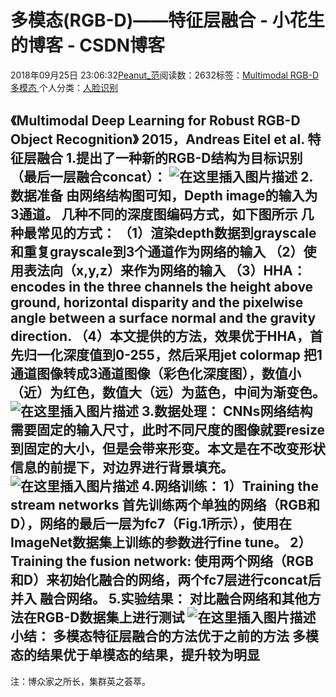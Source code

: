 
# 多模态(RGB-D)——特征层融合 - 小花生的博客 - CSDN博客


2018年09月25日 23:06:32[Peanut_范](https://me.csdn.net/u013841196)阅读数：2632标签：[Multimodal																](https://so.csdn.net/so/search/s.do?q=Multimodal&t=blog)[RGB-D																](https://so.csdn.net/so/search/s.do?q=RGB-D&t=blog)[多模态																](https://so.csdn.net/so/search/s.do?q=多模态&t=blog)[
							](https://so.csdn.net/so/search/s.do?q=RGB-D&t=blog)[
																					](https://so.csdn.net/so/search/s.do?q=Multimodal&t=blog)个人分类：[人脸识别																](https://blog.csdn.net/u013841196/article/category/7769950)
[
																								](https://so.csdn.net/so/search/s.do?q=Multimodal&t=blog)


《Multimodal Deep Learning for Robust RGB-D Object Recognition》
2015，Andreas Eitel et al. 特征层融合
1.提出了一种新的RGB-D结构为目标识别（最后一层融合concat）：
![在这里插入图片描述](https://img-blog.csdn.net/20180925225227276?watermark/2/text/aHR0cHM6Ly9ibG9nLmNzZG4ubmV0L3UwMTM4NDExOTY=/font/5a6L5L2T/fontsize/400/fill/I0JBQkFCMA==/dissolve/70)
2. 数据准备
由网络结构图可知，Depth image的输入为3通道。
几种不同的深度图编码方式，如下图所示
几种最常见的方式：
（1）渲染depth数据到grayscale和重复grayscale到3个通道作为网络的输入
（2）使用表法向（x,y,z）来作为网络的输入
（3）HHA：encodes in the three channels the height above ground, horizontal disparity and the pixelwise angle between a surface normal and the gravity direction.
（4）本文提供的方法，效果优于HHA，首先归一化深度值到0-255，然后采用jet colormap 把1通道图像转成3通道图像（彩色化深度图），数值小（近）为红色，数值大（远）为蓝色，中间为渐变色。
![在这里插入图片描述](https://img-blog.csdn.net/20180925225326197?watermark/2/text/aHR0cHM6Ly9ibG9nLmNzZG4ubmV0L3UwMTM4NDExOTY=/font/5a6L5L2T/fontsize/400/fill/I0JBQkFCMA==/dissolve/70)
3.数据处理：
CNNs网络结构需要固定的输入尺寸，此时不同尺度的图像就要resize到固定的大小，但是会带来形变。本文是在不改变形状信息的前提下，对边界进行背景填充。
![在这里插入图片描述](https://img-blog.csdn.net/20180925225411147?watermark/2/text/aHR0cHM6Ly9ibG9nLmNzZG4ubmV0L3UwMTM4NDExOTY=/font/5a6L5L2T/fontsize/400/fill/I0JBQkFCMA==/dissolve/70)
4.网络训练：
1）Training the stream networks
首先训练两个单独的网络（RGB和D），网络的最后一层为fc7（Fig.1所示），使用在ImageNet数据集上训练的参数进行fine tune。
2）Training the fusion network:
使用两个网络（RGB和D）来初始化融合的网络，两个fc7层进行concat后并入 融合网络。
5.实验结果：
对比融合网络和其他方法在RGB-D数据集上进行测试
![在这里插入图片描述](https://img-blog.csdn.net/20180925225527163?watermark/2/text/aHR0cHM6Ly9ibG9nLmNzZG4ubmV0L3UwMTM4NDExOTY=/font/5a6L5L2T/fontsize/400/fill/I0JBQkFCMA==/dissolve/70)
小结：
多模态特征层融合的方法优于之前的方法
多模态的结果优于单模态的结果，提升较为明显
---
注：博众家之所长，集群英之荟萃。

[
  ](https://img-blog.csdn.net/20180925225527163?watermark/2/text/aHR0cHM6Ly9ibG9nLmNzZG4ubmV0L3UwMTM4NDExOTY=/font/5a6L5L2T/fontsize/400/fill/I0JBQkFCMA==/dissolve/70)